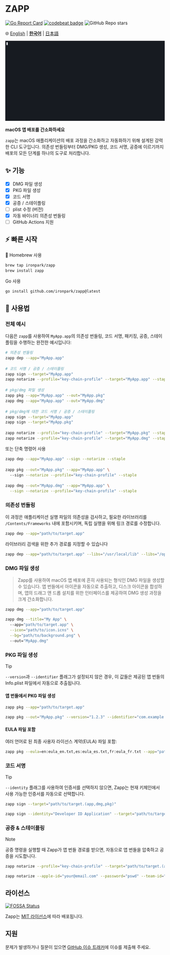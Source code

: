 # ZAPP

[![Go Report Card](https://goreportcard.com/badge/github.com/ironpark/zapp)](https://goreportcard.com/report/github.com/ironpark/zapp)
[![codebeat badge](https://codebeat.co/badges/6b004587-036c-4324-bc97-c2e76d58b474)](https://codebeat.co/projects/github-com-ironpark-zapp-main)
![GitHub Repo stars](https://img.shields.io/github/stars/ironpark/zapp)


🌐 [English](README.md) | [**한국어**](README.ko.md) | [日本語](README.ja.md)

![asd](/docs/demo.gif)

**macOS 앱 배포를 간소화하세요**

`zapp`는 macOS 애플리케이션의 배포 과정을 간소화하고 자동화하기 위해 설계된 강력한 CLI 도구입니다. 의존성 번들링부터 DMG/PKG 생성, 코드 서명, 공증에 이르기까지 배포의 모든 단계를 하나의 도구로 처리합니다.

## ✨ 기능

- [x] DMG 파일 생성
- [x] PKG 파일 생성
- [x] 코드 서명
- [x] 공증 / 스테이플링
- [ ] plist 수정 (버전)
- [x] 자동 바이너리 의존성 번들링
- [ ] GitHub Actions 지원

## ⚡️ 빠른 시작
🍺 Homebrew 사용
```bash
brew tap ironpark/zapp
brew install zapp
```
Go 사용
```bash
go install github.com/ironpark/zapp@latest
```

## 📖 사용법

### 전체 예시
다음은 `zapp`를 사용하여 `MyApp.app`의 의존성 번들링, 코드 서명, 패키징, 공증, 스테이플링을 수행하는 완전한 예시입니다:

```bash
# 의존성 번들링
zapp dep --app="MyApp.app"

# 코드 서명 / 공증 / 스테이플링
zapp sign --target="MyApp.app"
zapp notarize --profile="key-chain-profile" --target="MyApp.app" --staple

# pkg/dmg 파일 생성
zapp pkg --app="MyApp.app" --out="MyApp.pkg"
zapp dmg --app="MyApp.app" --out="MyApp.dmg"

# pkg/dmg에 대한 코드 서명 / 공증 / 스테이플링
zapp sign --target="MyApp.app"
zapp sign --target="MyApp.pkg"

zapp notarize --profile="key-chain-profile" --target="MyApp.pkg" --staple
zapp notarize --profile="key-chain-profile" --target="MyApp.dmg" --staple
```
또는 단축 명령어 사용
```bash
zapp dep --app="MyApp.app" --sign --notarize --staple

zapp pkg --out="MyApp.pkg" --app="MyApp.app" \ 
  --sign --notarize --profile="key-chain-profile" --staple

zapp dmg --out="MyApp.dmg" --app="MyApp.app" \
  --sign --notarize --profile="key-chain-profile" --staple
```

### 의존성 번들링
이 과정은 애플리케이션 실행 파일의 의존성을 검사하고, 필요한 라이브러리를 `/Contents/Frameworks` 내에 포함시키며, 독립 실행을 위해 링크 경로를 수정합니다.

```bash
zapp dep --app="path/to/target.app"
```
라이브러리 검색을 위한 추가 경로를 지정할 수 있습니다
```bash
zapp dep --app="path/to/target.app" --libs="/usr/local/lib" --libs="/opt/homebrew/Cellar/ffmpeg/7.0.2/lib"
```


### DMG 파일 생성

> Zapp를 사용하여 macOS 앱 배포에 흔히 사용되는 형식인 DMG 파일을 생성할 수 있습니다.
앱 번들에서 아이콘을 자동으로 추출하고, 디스크 아이콘을 합성하며, 앱의 드래그 앤 드롭 설치를 위한 인터페이스를 제공하여 DMG 생성 과정을 크게 간소화합니다.


```bash
zapp dmg --app="path/to/target.app"
```

```bash
zapp dmg --title="My App" \ 
  --app="path/to/target.app" \
  --icon="path/to/icon.icns" \
  --bg="path/to/background.png" \ 
  --out="MyApp.dmg"
```

### PKG 파일 생성

> [!TIP]
>
> `--version`과 `--identifier` 플래그가 설정되지 않은 경우, 이 값들은 제공된 앱 번들의 Info.plist 파일에서 자동으로 추출됩니다.

#### 앱 번들에서 PKG 파일 생성
```bash
zapp pkg --app="path/to/target.app"
```

```bash
zapp pkg --out="MyApp.pkg" --version="1.2.3" --identifier="com.example.myapp" --app="path/to/target.app"
```

#### EULA 파일 포함

여러 언어로 된 최종 사용자 라이선스 계약(EULA) 파일 포함:

```bash
zapp pkg --eula=en:eula_en.txt,es:eula_es.txt,fr:eula_fr.txt --app="path/to/target.app" 
```
### 코드 서명

> [!TIP]
>
> `--identity` 플래그를 사용하여 인증서를 선택하지 않으면, Zapp는 현재 키체인에서 사용 가능한 인증서를 자동으로 선택합니다.

```bash
zapp sign --target="path/to/target.(app,dmg,pkg)"
```
```bash
zapp sign --identity="Developer ID Application" --target="path/to/target.(app,dmg,pkg)"
```

### 공증 & 스테이플링
> [!NOTE]
>
> 공증 명령을 실행할 때 Zapp가 앱 번들 경로를 받으면, 자동으로 앱 번들을 압축하고 공증을 시도합니다.

```bash
zapp notarize --profile="key-chain-profile" --target="path/to/target.(app,dmg,pkg)" --staple
```

```bash
zapp notarize --apple-id="your@email.com" --password="pswd" --team-id="XXXXX" --target="path/to/target.(app,dmg,pkg)" --staple
```

## 라이선스
[![FOSSA Status](https://app.fossa.com/api/projects/git%2Bgithub.com%2Fironpark%2Fzapp.svg?type=large&issueType=license)](https://app.fossa.com/projects/git%2Bgithub.com%2Fironpark%2Fzapp?ref=badge_large&issueType=license)

Zapp는 [MIT 라이선스](LICENSE)에 따라 배포됩니다.

## 지원

문제가 발생하거나 질문이 있으면 [GitHub 이슈 트래커](https://github.com/ironpark/zapp/issues)에 이슈를 제출해 주세요.